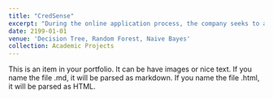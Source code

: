 ```yaml
---
title: "CredSense"
excerpt: "During the online application process, the company seeks to automate (in real time) the loan qualification process based on the information entered by the customer. ML models will help the company predict loan approvals, thereby speeding up the decision-making process for determining whether or not an applicant is eligible for a loan.<br/><img src='/images/500x300.png'>"
date: 2199-01-01
venue: 'Decision Tree, Random Forest, Naive Bayes'
collection: Academic Projects
---
```


This is an item in your portfolio. It can be have images or nice text. If you name the file .md, it will be parsed as markdown. If you name the file .html, it will be parsed as HTML.
